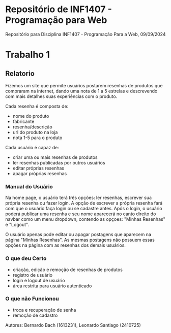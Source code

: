 # Repositório de INF1407 - Programação para Web
Repositório para Disciplina INF1407 - Programação Para a Web, 09/09/2024


# Trabalho 1

## Relatorio
Fizemos um site que permite usuários postarem resenhas de produtos que compraram na internet, dando uma nota de 1 a 5 estrelas e descrevendo com mais detalhes suas experiências com o produto.

Cada resenha é composta de:
- nome do produto
- fabricante
- resenha/descrição
- url do produto na loja
- nota 1-5 para o produto

Cada usuário é capaz de:
- criar uma ou mais resenhas de produtos
- ler resenhas publicadas por outros usuários
- editar próprias resenhas
- apagar próprias resenhas
 

### Manual do Usuário
Na home page, o usuário terá três opções: ler resenhas, escrever sua própria resenha ou fazer login. A opção de escrever a própria resenha fará com que o usuário faça login ou se cadastre antes. Após o login, o usuário poderá publicar uma resenha e seu nome aparecerá no canto direito do navbar como um menu dropdown, contendo as opçoes: "Minhas Resenhas" e "Logout".

O usuário apenas pode editar ou apagar postagens que aparecem na página "Minhas Resenhas". As mesmas postagens não possuem essas opções na página com as resenhas dos demais usuários.

### O que deu Certo
 - criação, edição e remoção de resenhas de produtos
 - registro de usuário
 - login e logout de usuário
 - área restrita para usuário autenticado

### O que não Funcionou
 - troca e recuperação de senha
 - remoção de cadastro

Autores: Bernardo Bach (1613231), Leonardo Santiago (2410725)
